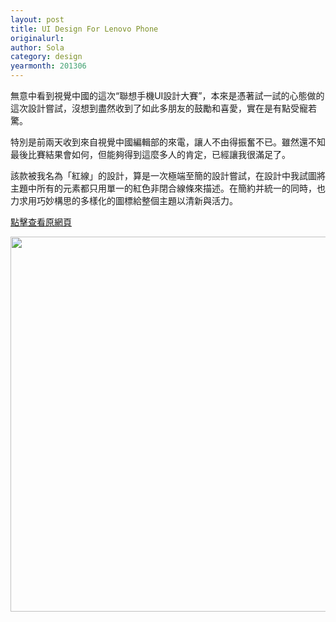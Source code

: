 ```yaml
---
layout: post
title: UI Design For Lenovo Phone
originalurl:
author: Sola
category: design
yearmonth: 201306
---
```

<div id="chinese" class="blog-main-content" style="display:block;">
<p>無意中看到視覺中國的這次“聯想手機UI設計大賽”，本來是憑著試一試的心態做的這次設計嘗試，沒想到盡然收到了如此多朋友的鼓勵和喜愛，實在是有點受寵若驚。</p>


<p>特別是前兩天收到來自視覺中國編輯部的來電，讓人不由得振奮不已。雖然還不知最後比賽結果會如何，但能夠得到這麼多人的肯定，已經讓我很滿足了。</p>


<p>該款被我名為「紅線」的設計，算是一次極端至簡的設計嘗試，在設計中我試圖將主題中所有的元素都只用單一的紅色非閉合線條來描述。在簡約并統一的同時，也力求用巧妙構思的多樣化的圖標給整個主題以清新與活力。</p>


<p><a href="http://shijue.me/zone/show_art/5191b401e744f93ca70004a0">點擊查看原網頁</a></p>

<p><img class="" src="{{ site.baseurl }}/assets/img/blog/4-1.jpg" style="width:600px;"></p>
</div>